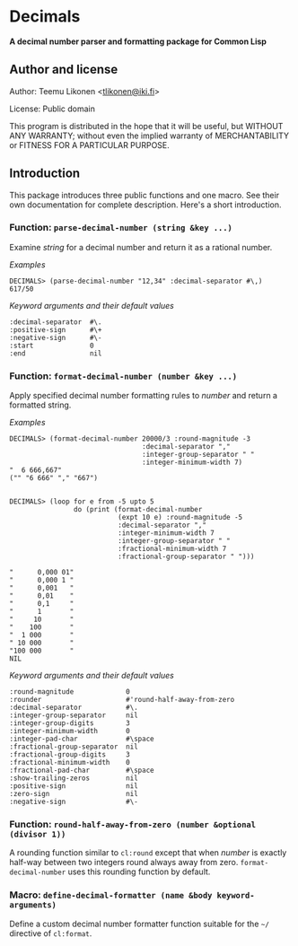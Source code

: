 Decimals
========

**A decimal number parser and formatting package for Common Lisp**


Author and license
------------------

Author:  Teemu Likonen <<tlikonen@iki.fi>>

License: Public domain

This program is distributed in the hope that it will be useful, but
WITHOUT ANY WARRANTY; without even the implied warranty of
MERCHANTABILITY or FITNESS FOR A PARTICULAR PURPOSE.


Introduction
------------

This package introduces three public functions and one macro. See their
own documentation for complete description. Here's a short introduction.


### Function: `parse-decimal-number (string &key ...)`

Examine _string_ for a decimal number and return it as a rational
number.


*Examples*

    DECIMALS> (parse-decimal-number "12,34" :decimal-separator #\,)
    617/50


*Keyword arguments and their default values*

    :decimal-separator  #\.
    :positive-sign      #\+
    :negative-sign      #\-
    :start              0
    :end                nil


### Function: `format-decimal-number (number &key ...)`

Apply specified decimal number formatting rules to _number_ and return a
formatted string.


*Examples*

    DECIMALS> (format-decimal-number 20000/3 :round-magnitude -3
                                     :decimal-separator ","
                                     :integer-group-separator " "
                                     :integer-minimum-width 7)
    "  6 666,667"
    ("" "6 666" "," "667")


    DECIMALS> (loop for e from -5 upto 5
                    do (print (format-decimal-number
                               (expt 10 e) :round-magnitude -5
                               :decimal-separator ","
                               :integer-minimum-width 7
                               :integer-group-separator " "
                               :fractional-minimum-width 7
                               :fractional-group-separator " ")))

    "      0,000 01"
    "      0,000 1 "
    "      0,001   "
    "      0,01    "
    "      0,1     "
    "      1       "
    "     10       "
    "    100       "
    "  1 000       "
    " 10 000       "
    "100 000       "
    NIL


*Keyword arguments and their default values*

    :round-magnitude             0
    :rounder                     #'round-half-away-from-zero
    :decimal-separator           #\.
    :integer-group-separator     nil
    :integer-group-digits        3
    :integer-minimum-width       0
    :integer-pad-char            #\space
    :fractional-group-separator  nil
    :fractional-group-digits     3
    :fractional-minimum-width    0
    :fractional-pad-char         #\space
    :show-trailing-zeros         nil
    :positive-sign               nil
    :zero-sign                   nil
    :negative-sign               #\-


### Function: `round-half-away-from-zero (number &optional (divisor 1))`

A rounding function similar to `cl:round` except that when _number_ is
exactly half-way between two integers round always away from zero.
`format-decimal-number` uses this rounding function by default.


### Macro: `define-decimal-formatter (name &body keyword-arguments)`

Define a custom decimal number formatter function suitable for the
`~/` directive of `cl:format`.
